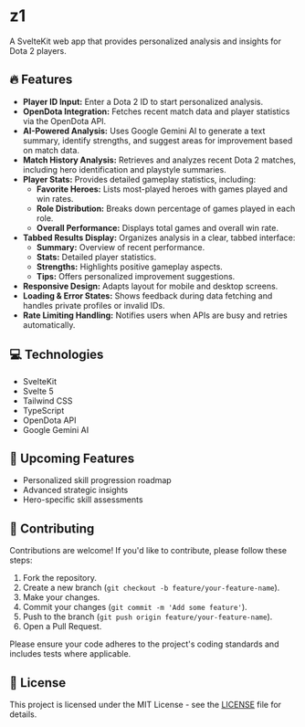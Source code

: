 # z1

A SvelteKit web app that provides personalized analysis and insights for Dota 2 players.

## 🔥 Features

- **Player ID Input:** Enter a Dota 2 ID to start personalized analysis.
- **OpenDota Integration:** Fetches recent match data and player statistics via the OpenDota API.
- **AI-Powered Analysis:** Uses Google Gemini AI to generate a text summary, identify strengths, and suggest areas for improvement based on match data.
- **Match History Analysis:** Retrieves and analyzes recent Dota 2 matches, including hero identification and playstyle summaries.
- **Player Stats:** Provides detailed gameplay statistics, including:
  - **Favorite Heroes:** Lists most-played heroes with games played and win rates.
  - **Role Distribution:** Breaks down percentage of games played in each role.
  - **Overall Performance:** Displays total games and overall win rate.
- **Tabbed Results Display:** Organizes analysis in a clear, tabbed interface:
  - **Summary:** Overview of recent performance.
  - **Stats:** Detailed player statistics.
  - **Strengths:** Highlights positive gameplay aspects.
  - **Tips:** Offers personalized improvement suggestions.
- **Responsive Design:** Adapts layout for mobile and desktop screens.
- **Loading & Error States:** Shows feedback during data fetching and handles private profiles or invalid IDs.
- **Rate Limiting Handling:** Notifies users when APIs are busy and retries automatically.

## 💻 Technologies 

- SvelteKit
- Svelte 5
- Tailwind CSS
- TypeScript
- OpenDota API
- Google Gemini AI

## 🚀 Upcoming Features

- Personalized skill progression roadmap
- Advanced strategic insights
- Hero-specific skill assessments

## 🤝 Contributing

Contributions are welcome! If you'd like to contribute, please follow these steps:

1. Fork the repository.
2. Create a new branch (`git checkout -b feature/your-feature-name`).
3. Make your changes.
4. Commit your changes (`git commit -m 'Add some feature'`).
5. Push to the branch (`git push origin feature/your-feature-name`).
6. Open a Pull Request.

Please ensure your code adheres to the project's coding standards and includes tests where applicable.

## 📜 License

This project is licensed under the MIT License - see the [LICENSE](LICENSE) file for details.